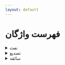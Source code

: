 ```yaml
---
layout: default
---
```



# فهرست واژگان

<details>
<summary>نفث</summary>

**معنی:** دم پلید
**مثال:** نفثة المصدور
</details>

<details>
<summary>تصدیع</summary>

**معنی:** اذیت، دردسر
**مثال:** خواستن عذر تصدیع خویش
</details>

<details>
<summary>سائقه</summary>

**معنی:** سوق دهنده، محرک 
**مثال:** بسائقه شور و عشق
</details>
